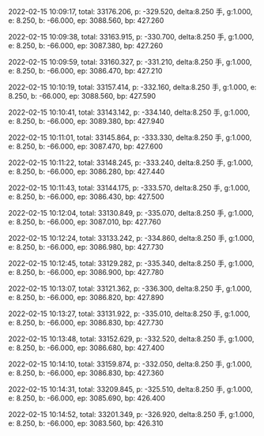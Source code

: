 2022-02-15 10:09:17, total: 33176.206, p: -329.520, delta:8.250 手, g:1.000, e: 8.250, b: -66.000, ep: 3088.560, bp: 427.260

2022-02-15 10:09:38, total: 33163.915, p: -330.700, delta:8.250 手, g:1.000, e: 8.250, b: -66.000, ep: 3087.380, bp: 427.260

2022-02-15 10:09:59, total: 33160.327, p: -331.210, delta:8.250 手, g:1.000, e: 8.250, b: -66.000, ep: 3086.470, bp: 427.210

2022-02-15 10:10:19, total: 33157.414, p: -332.160, delta:8.250 手, g:1.000, e: 8.250, b: -66.000, ep: 3088.560, bp: 427.590

2022-02-15 10:10:41, total: 33143.142, p: -334.140, delta:8.250 手, g:1.000, e: 8.250, b: -66.000, ep: 3089.380, bp: 427.940

2022-02-15 10:11:01, total: 33145.864, p: -333.330, delta:8.250 手, g:1.000, e: 8.250, b: -66.000, ep: 3087.470, bp: 427.600

2022-02-15 10:11:22, total: 33148.245, p: -333.240, delta:8.250 手, g:1.000, e: 8.250, b: -66.000, ep: 3086.280, bp: 427.440

2022-02-15 10:11:43, total: 33144.175, p: -333.570, delta:8.250 手, g:1.000, e: 8.250, b: -66.000, ep: 3086.430, bp: 427.500

2022-02-15 10:12:04, total: 33130.849, p: -335.070, delta:8.250 手, g:1.000, e: 8.250, b: -66.000, ep: 3087.010, bp: 427.760

2022-02-15 10:12:24, total: 33133.242, p: -334.860, delta:8.250 手, g:1.000, e: 8.250, b: -66.000, ep: 3086.980, bp: 427.730

2022-02-15 10:12:45, total: 33129.282, p: -335.340, delta:8.250 手, g:1.000, e: 8.250, b: -66.000, ep: 3086.900, bp: 427.780

2022-02-15 10:13:07, total: 33121.362, p: -336.300, delta:8.250 手, g:1.000, e: 8.250, b: -66.000, ep: 3086.820, bp: 427.890

2022-02-15 10:13:27, total: 33131.922, p: -335.010, delta:8.250 手, g:1.000, e: 8.250, b: -66.000, ep: 3086.830, bp: 427.730

2022-02-15 10:13:48, total: 33152.629, p: -332.520, delta:8.250 手, g:1.000, e: 8.250, b: -66.000, ep: 3086.680, bp: 427.400

2022-02-15 10:14:10, total: 33159.874, p: -332.050, delta:8.250 手, g:1.000, e: 8.250, b: -66.000, ep: 3086.830, bp: 427.360

2022-02-15 10:14:31, total: 33209.845, p: -325.510, delta:8.250 手, g:1.000, e: 8.250, b: -66.000, ep: 3085.690, bp: 426.400

2022-02-15 10:14:52, total: 33201.349, p: -326.920, delta:8.250 手, g:1.000, e: 8.250, b: -66.000, ep: 3083.560, bp: 426.310